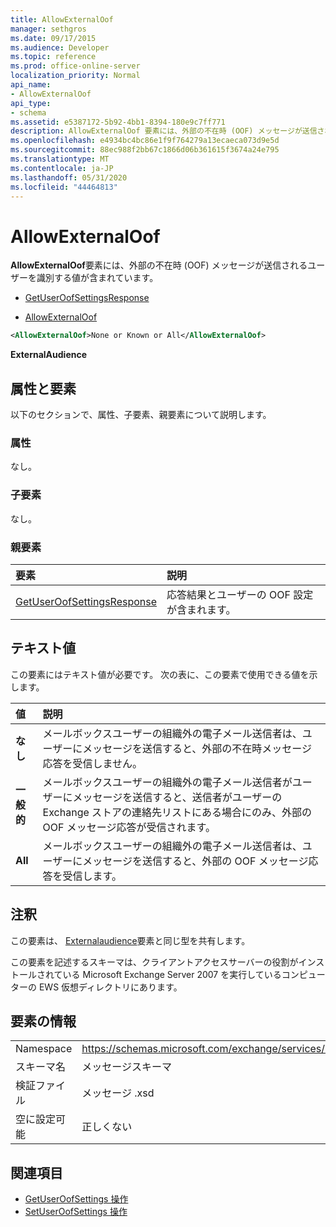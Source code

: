 ```yaml
---
title: AllowExternalOof
manager: sethgros
ms.date: 09/17/2015
ms.audience: Developer
ms.topic: reference
ms.prod: office-online-server
localization_priority: Normal
api_name:
- AllowExternalOof
api_type:
- schema
ms.assetid: e5387172-5b92-4bb1-8394-180e9c7ff771
description: AllowExternalOof 要素には、外部の不在時 (OOF) メッセージが送信されるユーザーを識別する値が含まれています。
ms.openlocfilehash: e4934bc4bc86e1f9f764279a13ecaeca073d9e5d
ms.sourcegitcommit: 88ec988f2bb67c1866d06b361615f3674a24e795
ms.translationtype: MT
ms.contentlocale: ja-JP
ms.lasthandoff: 05/31/2020
ms.locfileid: "44464813"
---
```

# <a name="allowexternaloof"></a>AllowExternalOof

**AllowExternalOof**要素には、外部の不在時 (OOF) メッセージが送信されるユーザーを識別する値が含まれています。 
  
- [GetUserOofSettingsResponse](getuseroofsettingsresponse.md)
  
- [AllowExternalOof](allowexternaloof.md)
  
```xml
<AllowExternalOof>None or Known or All</AllowExternalOof>
```

 **ExternalAudience**
## <a name="attributes-and-elements"></a>属性と要素

以下のセクションで、属性、子要素、親要素について説明します。
  
### <a name="attributes"></a>属性

なし。
  
### <a name="child-elements"></a>子要素

なし。
  
### <a name="parent-elements"></a>親要素

|**要素**|**説明**|
|:-----|:-----|
|[GetUserOofSettingsResponse](getuseroofsettingsresponse.md) <br/> |応答結果とユーザーの OOF 設定が含まれます。  <br/> |
   
## <a name="text-value"></a>テキスト値

この要素にはテキスト値が必要です。 次の表に、この要素で使用できる値を示します。
  
|**値**|**説明**|
|:-----|:-----|
|**なし** <br/> |メールボックスユーザーの組織外の電子メール送信者は、ユーザーにメッセージを送信すると、外部の不在時メッセージ応答を受信しません。  <br/> |
|**一般的** <br/> |メールボックスユーザーの組織外の電子メール送信者がユーザーにメッセージを送信すると、送信者がユーザーの Exchange ストアの連絡先リストにある場合にのみ、外部の OOF メッセージ応答が受信されます。  <br/> |
|**All** <br/> |メールボックスユーザーの組織外の電子メール送信者は、ユーザーにメッセージを送信すると、外部の OOF メッセージ応答を受信します。  <br/> |
   
## <a name="remarks"></a>注釈

この要素は、 [Externalaudience](externalaudience.md)要素と同じ型を共有します。 
  
この要素を記述するスキーマは、クライアントアクセスサーバーの役割がインストールされている Microsoft Exchange Server 2007 を実行しているコンピューターの EWS 仮想ディレクトリにあります。
  
## <a name="element-information"></a>要素の情報

|||
|:-----|:-----|
|Namespace  <br/> |https://schemas.microsoft.com/exchange/services/2006/messages  <br/> |
|スキーマ名  <br/> |メッセージスキーマ  <br/> |
|検証ファイル  <br/> |メッセージ .xsd  <br/> |
|空に設定可能  <br/> |正しくない  <br/> |
   
## <a name="see-also"></a>関連項目

- [GetUserOofSettings 操作](getuseroofsettings-operation.md) 
- [SetUserOofSettings 操作](setuseroofsettings-operation.md)

